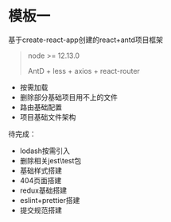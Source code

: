 # 模板一
基于create-react-app创建的react+antd项目框架

>node >= 12.13.0
> 
> AntD + less + axios + react-router

+ 按需加载
+ 删除部分基础项目用不上的文件
+ 路由基础配置
+ 项目基础文件架构

待完成：
+ lodash按需引入
+ 删除相关jest\test包
+ 基础样式搭建
+ 404页面搭建
+ redux基础搭建
+ eslint+prettier搭建
+ 提交规范搭建